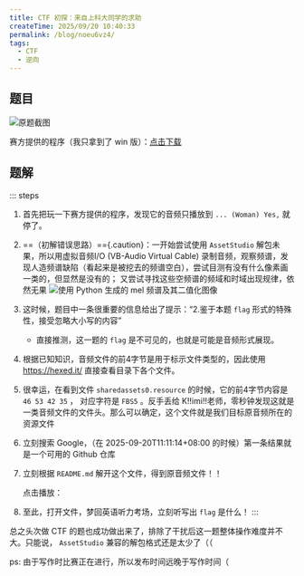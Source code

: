 ```yaml
---
title: CTF 初探：来自上科大同学的求助
createTime: 2025/09/20 10:40:33
permalink: /blog/noeu6vz4/
tags:
  - CTF
  - 逆向
---
```

## 题目

![原题截图](https://img-host.modenc.top/blog/%E5%BE%AE%E4%BF%A1%E5%9B%BE%E7%89%87_20250920073134_2_361.png)

赛方提供的程序（我只拿到了 win 版）：[点击下载](https://img-host.modenc.top/blog/Windows.zip)

## 题解

::: steps

1. 首先把玩一下赛方提供的程序，发现它的音频只播放到 `... (Woman) Yes,` 就停了。

2. ==（初解错误思路）=={.caution}：一开始尝试使用 `AssetStudio` 解包未果，所以用虚拟音频I/O (VB-Audio Virtual Cable) 录制音频，观察频谱，发现人造频谱缺陷（看起来是被挖去的频谱空白），尝试目测有没有什么像素画一类的，但显然是没有的；
   又尝试寻找这些空频谱的频域和时域出现规律，依然无果
   ![使用 Python 生成的 mel 频谱及其二值化图像](https://img-host.modenc.top/blog/Figure_1.png)

3. 这时候，题目中一条很重要的信息给出了提示：“2.鉴于本题 `flag` 形式的特殊性，接受忽略大小写的内容”
   - 直接推测，这一题的 `flag` 是不可见的，也就是可能是音频形式展现。
  
4. 根据已知知识，音频文件的前4字节是用于标示文件类型的，因此使用 <https://hexed.it/> 直接查看目录下各个文件。

5. 很幸运，在看到文件 `sharedassets0.resource` 的时候，它的前4字节内容是 `46 53 42 35` ， 对应字符是 `FBS5` 。反手丢给 K!!imi!!老师，零秒钟发现这就是一类音频文件的文件头。那么可以确定，这个文件就是我们目标原音频所在的资源文件

6. 立刻搜索 Google，（在 2025-09-20T11:11:14+08:00 的时候）第一条结果就是一个可用的 Github 仓库
   <RepoCard repo="HearthSim/python-fsb5#" />

7. 立刻根据 `README.md` 解开这个文件，得到原音频文件！！

   点击播放：<AudioReader src="https://img-host.modenc.top/blog/sharedassets0-0000.ogg" />

8. 至此，打开文件，梦回英语听力考场，立刻听写出 `flag` 是什么！
:::

总之头次做 CTF 的题也成功做出来了，排除了干扰后这一题整体操作难度并不大。只能说， `AssetStudio` 兼容的解包格式还是太少了（（

ps: 由于写作时比赛正在进行，所以发布时间远晚于写作时间（
